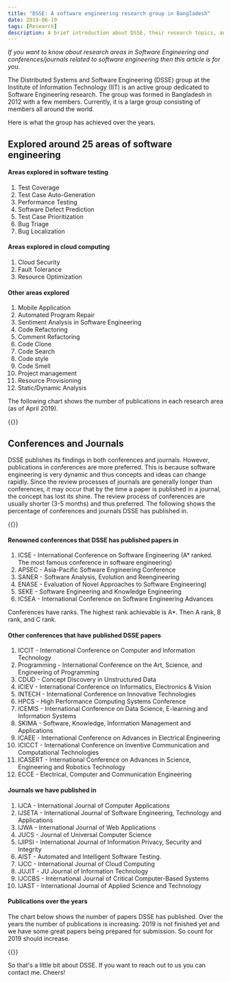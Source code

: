 ```yaml
---
title: "DSSE: A software engineering research group in Bangladesh"
date: 2019-06-19
tags: [Research]
description: A brief introduction about DSSE, their research topics, and the conferences/journals they participate in.
---
```


_If you want to know about research areas in Software Engineering and conferences/journals related to software engineering then this article is for you._

The Distributed Systems and Software Engineering (DSSE) group at the Institute of Information Technology (IIT) is an active group dedicated to Software Engineering research. The group was formed in Bangladesh in 2012 with a few members. Currently, it is a large group consisting of members all around the world.

Here is what the group has achieved over the years.

## Explored around 25 areas of software engineering

#### Areas explored in software testing

1. Test Coverage 
1. Test Case Auto-Generation
1. Performance Testing
1. Software Defect Prediction 
1. Test Case Prioritization 
1. Bug Triage
1. Bug Localization

#### Areas explored in cloud computing

1. Cloud Security 
1. Fault Tolerance
1. Resource Optimization

#### Other areas explored

1. Mobile Application
1. Automated Program Repair
1. Sentiment Analysis in Software Engineering
1. Code Refactoring
1. Comment Refactoring
1. Code Clone
1. Code Search
1. Code style
1. Code Smell
1. Project management
1. Resource Provisioning 
1. Static/Dynamic Analysis

The following chart shows the number of publications in each research area (as of April 2019).

{{<local-img src="image/dsse/research-doms.png">}}

## Conferences and Journals

DSSE publishes its findings in both conferences and journals. However, publications in conferences are more preferred. This is because software engineering is very dynamic and thus concepts and ideas can change rapidly. Since the review processes of journals are generally longer than conferences, it may occur that by the time a paper is published in a journal, the concept has lost its shine. The review process of conferences are usually shorter (3-5 months) and thus preferred. The following shows the percentage of conferences and journals DSSE has published in.

{{<local-img src="image/dsse/journal-conf.png">}}

#### Renowned conferences that DSSE has published papers in

1. ICSE - International Conference on Software Engineering (A* ranked. The most famous conference in software engineering)
1. APSEC - Asia-Pacific Software Engineering Conference
1. SANER - Software Analysis, Evolution and Reengineering
1. ENASE - Evaluation of Novel Approaches to Software Engineering)
1. SEKE - Software Engineering and Knowledge Engineering 
1. ICSEA - International Conference on Software Engineering Advances

Conferences have ranks. The highest rank achievable is A*. Then A rank, B rank, and C rank. 

#### Other conferences that have published DSSE papers

1. ICCIT - International Conference on Computer and Information Technology 
1. Programming - International Conference on the Art, Science, and Engineering of Programming 
1. CDUD - Concept Discovery in Unstructured Data
1. ICIEV - International Conference on Informatics, Electronics & Vision 
1. INTECH - International Conference on Innovative Technologies 
1. HPCS - High Performance Computing Systems Conference
1. ICEMIS - International Conference on Data Science, E-learning and Information Systems
1. SKIMA - Software, Knowledge, Information Management and Applications 
1. ICAEE - International Conference on Advances in Electrical Engineering
1. ICICCT - International Conference on Inventive Communication and Computational Technologies
1. ICASERT - International Conference on Advances in Science, Engineering and Robotics Technology
1. ECCE - Electrical, Computer and Communication Engineering

#### Journals we have published in

1. IJCA - International Journal of Computer Applications
1. IJSETA - International Journal of Software Engineering, Technology and Applications
1. IJWA - International Journal of Web Applications
1. JUCS - Journal of Universal Computer Science
1. IJIPSI - International Journal of Information Privacy, Security and Integrity
1. AIST - Automated and Intelligent Software Testing.
1. IJCC - International Journal of Cloud Computing
1. JUJIT - JU Journal of Information Technology
1. IJCCBS - International Journal of Critical Computer-Based Systems
1. IJAST - International Journal of Applied Science and Technology

#### Publications over the years

The chart below shows the number of papers DSSE has published. Over the years the number of publications is increasing. 2019 is not finished yet and we have some great papers being prepared for submission. So count for 2019 should increase.

{{<local-img src="image/dsse/pub-thru-years.png">}}

So that's a little bit about DSSE. If you want to reach out to us you can contact me. Cheers!
